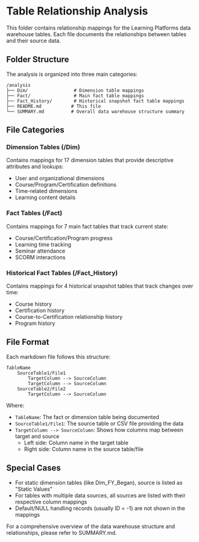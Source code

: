 # Table Relationship Analysis

This folder contains relationship mappings for the Learning Platforms data warehouse tables. Each file documents the relationships between tables and their source data.

## Folder Structure

The analysis is organized into three main categories:

```
/analysis
├── Dim/                 # Dimension table mappings
├── Fact/                # Main fact table mappings
├── Fact_History/        # Historical snapshot fact table mappings
├── README.md           # This file
└── SUMMARY.md          # Overall data warehouse structure summary
```

## File Categories

### Dimension Tables (/Dim)
Contains mappings for 17 dimension tables that provide descriptive attributes and lookups:
- User and organizational dimensions
- Course/Program/Certification definitions
- Time-related dimensions
- Learning content details

### Fact Tables (/Fact)
Contains mappings for 7 main fact tables that track current state:
- Course/Certification/Program progress
- Learning time tracking
- Seminar attendance
- SCORM interactions

### Historical Fact Tables (/Fact_History)
Contains mappings for 4 historical snapshot tables that track changes over time:
- Course history
- Certification history
- Course-to-Certification relationship history
- Program history

## File Format
Each markdown file follows this structure:
```
TableName
    SourceTable1/File1
        TargetColumn --> SourceColumn
        TargetColumn --> SourceColumn
    SourceTable2/File2
        TargetColumn --> SourceColumn
```

Where:
- `TableName`: The fact or dimension table being documented
- `SourceTable1/File1`: The source table or CSV file providing the data
- `TargetColumn --> SourceColumn`: Shows how columns map between target and source
    - Left side: Column name in the target table
    - Right side: Column name in the source table/file

## Special Cases
- For static dimension tables (like Dim_FY_Began), source is listed as "Static Values"
- For tables with multiple data sources, all sources are listed with their respective column mappings
- Default/NULL handling records (usually ID = -1) are not shown in the mappings

For a comprehensive overview of the data warehouse structure and relationships, please refer to SUMMARY.md. 